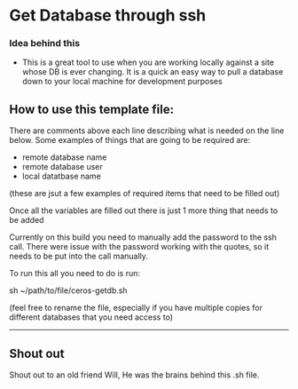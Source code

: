 # Get Database through ssh

### Idea behind this
* This is a great tool to use when you are working locally against a site whose DB is ever changing. It is a quick an easy way to pull a database down to your local machine for development purposes

## How to use this template file: 

There are comments above each line describing what is needed on the line below. 
Some examples of things that are going to be required are:
 - remote database name
 - remote database user
 - local datatbase name

(these are jsut a few examples of required items that need to be filled out) 
 
Once all the variables are filled out there is just 1 more thing that needs to be added

Currently on this build you need to manually add the password to the ssh call. 
There were issue with the password working with the quotes, so it needs to be 
put into the call manually. 

To run this all you need to do is run: 

sh ~/path/to/file/ceros-getdb.sh

(feel free to rename the file, especially if you have multiple copies for 
different databases that you need access to)

***

## Shout out
Shout out to an old friend Will, He was the brains behind this .sh file. 